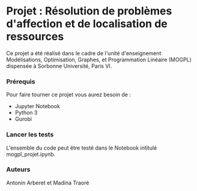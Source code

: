 # Projet : Résolution de problèmes d'affection et de localisation de ressources

Ce projet a été réalisé dans le cadre de l'unité d'enseignement Modélisations, Optimisation, Graphes, et Programmation Linéaire (MOGPL) dispensée à Sorbonne Université, Paris VI.

### Prérequis

Pour faire tourner ce projet vous aurez besoin de :

- Jupyter Notebook
- Python 3
- Gurobi

### Lancer les tests

L'ensemble du code peut être testé dans le Notebook intitulé mogpl_projet.ipynb.

### Auteurs

Antonin Arberet et Madina Traoré
